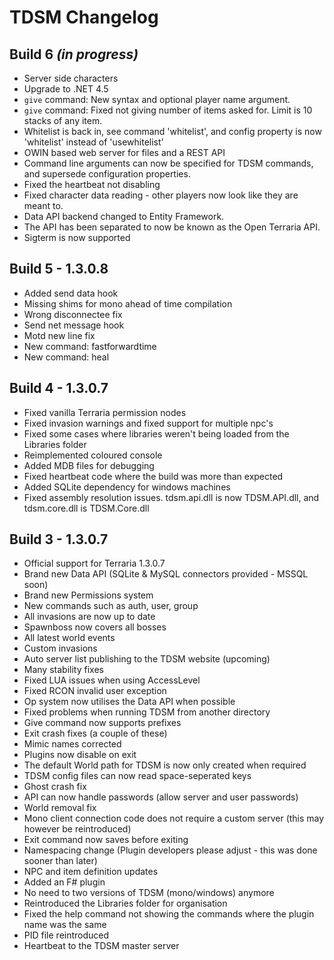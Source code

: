 # TDSM Changelog

## Build 6 *(in progress)*
- Server side characters
- Upgrade to .NET 4.5
- `give` command: New syntax and optional player name argument.
- `give` command: Fixed not giving number of items asked for. Limit is 10 stacks of any item.
- Whitelist is back in, see command 'whitelist', and config property is now 'whitelist' instead of 'usewhitelist'
- OWIN based web server for files and a REST API
- Command line arguments can now be specified for TDSM commands, and supersede configuration properties.
- Fixed the heartbeat not disabling
- Fixed character data reading - other players now look like they are meant to.
- Data API backend changed to Entity Framework.
- The API has been separated to now be known as the Open Terraria API.
- Sigterm is now supported

## Build 5 - 1.3.0.8
- Added send data hook
- Missing shims for mono ahead of time compilation
- Wrong disconnectee fix
- Send net message hook
- Motd new line fix
- New command: fastforwardtime
- New command: heal

## Build 4 - 1.3.0.7
- Fixed vanilla Terraria permission nodes
- Fixed invasion warnings and fixed support for multiple npc's
- Fixed some cases where libraries weren't being loaded from the Libraries folder
- Reimplemented coloured console
- Added MDB files for debugging
- Fixed heartbeat code where the build was more than expected
- Added SQLite dependency for windows machines
- Fixed assembly resolution issues. tdsm.api.dll is now TDSM.API.dll, and tdsm.core.dll is TDSM.Core.dll

## Build 3 - 1.3.0.7
- Official support for Terraria 1.3.0.7
- Brand new Data API (SQLite & MySQL connectors provided - MSSQL soon)
- Brand new Permissions system
- New commands such as auth, user, group
- All invasions are now up to date
- Spawnboss now covers all bosses
- All latest world events
- Custom invasions
- Auto server list publishing to the TDSM website (upcoming)
- Many stability fixes
- Fixed LUA issues when using AccessLevel
- Fixed RCON invalid user exception
- Op system now utilises the Data API when possible
- Fixed problems when running TDSM from another directory
- Give command now supports prefixes
- Exit crash fixes (a couple of these)
- Mimic names corrected
- Plugins now disable on exit
- The default World path for TDSM is now only created when required
- TDSM config files can now read space-seperated keys
- Ghost crash fix
- API can now handle passwords (allow server and user passwords)
- World removal fix
- Mono client connection code does not require a custom server (this may however be reintroduced)
- Exit command now saves before exiting
- Namespacing change (Plugin developers please adjust - this was done sooner than later)
- NPC and item definition updates
- Added an F# plugin
- No need to two versions of TDSM (mono/windows) anymore
- Reintroduced the Libraries folder for organisation
- Fixed the help command not showing the commands where the plugin name was the same
- PID file reintroduced
- Heartbeat to the TDSM master server
